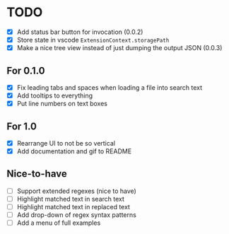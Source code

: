 # TODO

- [x] Add status bar button for invocation (0.0.2)
- [x] Store state in vscode `ExtensionContext.storagePath`
- [x] Make a nice tree view instead of just dumping the output JSON (0.0.3)

## For 0.1.0

- [x] Fix leading tabs and spaces when loading a file into search text
- [x] Add tooltips to everything
- [x] Put line numbers on text boxes

## For 1.0

- [x] Rearrange UI to not be so vertical
- [x] Add documentation and gif to README

## Nice-to-have

- [ ] Support extended regexes (nice to have)
- [ ] Highlight matched text in search text
- [ ] Highlight matched text in replaced text
- [ ] Add drop-down of regex syntax patterns
- [ ] Add a menu of full examples
